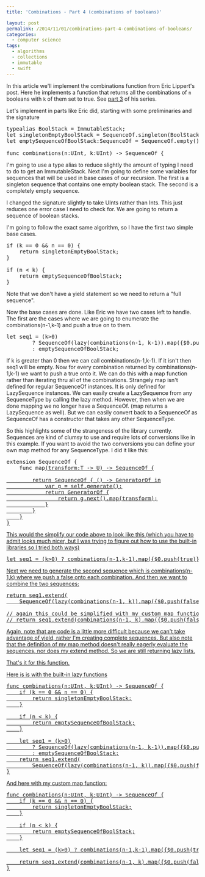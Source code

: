 ```yaml
---
title: 'Combinations - Part 4 (combinations of booleans)'

layout: post
permalink: /2014/11/01/combinations-part-4-combinations-of-booleans/
categories:
  - computer science
tags:
  - algorithms
  - collections
  - immutable
  - swift
---
```

In this article we'll implement the combinations function from Eric Lippert's post. Here he implements a function that returns all the combinations of `n` booleans with `k` of them set to true. <!--more--> See [part 3][1] of his series.

Let's implement in parts like Eric did, starting with some preliminaries and the signature

<pre class="brush: swift; title: ; notranslate" title="">typealias BoolStack = ImmutableStack<Bool>;
let singletonEmptyBoolStack = SequenceOf.singleton(BoolStack.emptyStack());
let emptySequenceOfBoolStack:SequenceOf<BoolStack> = SequenceOf.empty();

func combinations(n:UInt, k:UInt) -> SequenceOf<BoolStack> {
</pre>

I'm going to use a type alias to reduce slightly the amount of typing I need to do to get an ImmutableStack<Bool>. Next I'm going to define some variables for sequences that will be used in base cases of our recursion. The first is a singleton sequence that contains one empty boolean stack. The second is a completely empty sequence.

I changed the signature slightly to take UInts rather than Ints. This just reduces one error case I need to check for. We are going to return a sequence of boolean stacks.

I'm going to follow the exact same algorithm, so I have the first two simple base cases.

<pre class="brush: swift; title: ; notranslate" title="">if (k == 0 && n == 0) {
    return singletonEmptyBoolStack;
}

if (n < k) {
    return emptySequenceOfBoolStack;
}
</pre>

Note that we don't have a yield statement so we need to return a "full sequence".

Now the base cases are done. Like Eric we have two cases left to handle. The first are the cases where we are going to enumerate the combinations(n-1,k-1) and push a true on to them.

<pre class="brush: swift; title: ; notranslate" title="">let seq1 = (k>0)
        ? SequenceOf(lazy(combinations(n-1, k-1)).map({$0.push(true)}))
        : emptySequenceOfBoolStack;
</pre>

If k is greater than 0 then we can call combinations(n-1,k-1). If it isn't then seq1 will be empty. Now for every combination returned by combinations(n-1,k-1) we want to push a true onto it. We can do this with a map function rather than iterating thru all of the combinations. Strangely map isn't defined for regular SequenceOf instances. It is only defined for LazySequence instances. We can easily create a LazySequence from any SequenceType by calling the lazy method. However, then when we are done mapping we no longer have a SequenceOf. (map returns a LazySequence as well). But we can easily convert back to a SequenceOf as SequenceOf has a constructor that takes any other SequenceType.

So this highlights some of the strangeness of the library currently. Sequences are kind of clumsy to use and require lots of conversions like in this example. If you want to avoid the two conversions you can define your own map method for any SequenceType. I did it like this:

<pre class="brush: swift; title: ; notranslate" title="">extension SequenceOf {
    func map<U>(transform:T -> U) -> SequenceOf<U> {

        return SequenceOf<U> { () -> GeneratorOf<U> in
            var g = self.generate();
            return GeneratorOf {
                return g.next().map(transform);
            }
        }
    }
}
</pre>

This would the simplify our code above to look like this (which you have to admit looks much nicer, but I was trying to figure out how to use the built-in libraries so I tried both ways)

<pre class="brush: swift; title: ; notranslate" title="">let seq1 = (k>0) ? combinations(n-1,k-1).map({$0.push(true)}) : emptySequenceOfBoolStack;
</pre>

Next we need to generate the second sequence which is combinations(n-1,k) where we push a false onto each combination. And then we want to combine the two sequences:

<pre class="brush: swift; title: ; notranslate" title="">return seq1.extend(
    SequenceOf(lazy(combinations(n-1, k)).map({$0.push(false)})));

// again this could be simplified with my custom map function to this
// return seq1.extend(combinations(n-1, k).map({$0.push(false)}));
</pre>

Again, note that are code is a little more difficult because we can't take advantage of yield, rather I'm creating complete sequences. But also note that the definition of my map method doesn't really eagerly evaluate the sequences, nor does my extend method. So we are still returning lazy lists.

That's it for this function.

Here is is with the built-in lazy functions

<pre class="brush: swift; title: ; notranslate" title="">func combinations(n:UInt, k:UInt) -> SequenceOf<BoolStack> {
    if (k == 0 && n == 0) {
        return singletonEmptyBoolStack;
    }

    if (n < k) {
        return emptySequenceOfBoolStack;
    }

    let seq1 = (k>0)
        ? SequenceOf(lazy(combinations(n-1, k-1)).map({$0.push(true)}))
        : emptySequenceOfBoolStack;
    return seq1.extend(
        SequenceOf(lazy(combinations(n-1, k)).map({$0.push(false)})));
}
</pre>

And here with my custom map function:

<pre class="brush: swift; title: ; notranslate" title="">func combinations(n:UInt, k:UInt) -> SequenceOf<BoolStack> {
    if (k == 0 && n == 0) {
        return singletonEmptyBoolStack;
    }

    if (n < k) {
        return emptySequenceOfBoolStack;
    }

    let seq1 = (k>0) ? combinations(n-1,k-1).map({$0.push(true)}) : emptySequenceOfBoolStack;

    return seq1.extend(combinations(n-1, k).map({$0.push(false)}));
}
</pre>

 [1]: http://ericlippert.com/2014/10/20/producing-combinations-part-three/
